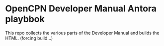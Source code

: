 # OpenCPN Developer Manual Antora playbbok

This repo collects the various parts of the Developer Manual and
builds the HTML. (forcing build...)

